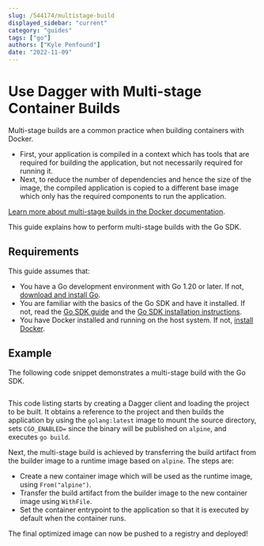 ```yaml
---
slug: /544174/multistage-build
displayed_sidebar: "current"
category: "guides"
tags: ["go"]
authors: ["Kyle Penfound"]
date: "2022-11-09"
---
```


# Use Dagger with Multi-stage Container Builds

Multi-stage builds are a common practice when building containers with Docker.

- First, your application is compiled in a context which has tools that are required for building the application, but not necessarily required for running it.
- Next, to reduce the number of dependencies and hence the size of the image, the compiled application is copied to a different base image which only has the required components to run the application.

[Learn more about multi-stage builds in the Docker documentation](https://docs.docker.com/build/building/multi-stage/).

This guide explains how to perform multi-stage builds with the Go SDK.

## Requirements

This guide assumes that:

- You have a Go development environment with Go 1.20 or later. If not, [download and install Go](https://go.dev/doc/install).
- You are familiar with the basics of the Go SDK and have it installed. If not, read the [Go SDK guide](../sdk/go/959738-get-started.md) and the [Go SDK installation instructions](../sdk/go/371491-install.md).
- You have Docker installed and running on the host system. If not, [install Docker](https://docs.docker.com/engine/install/).

## Example

The following code snippet demonstrates a multi-stage build with the Go SDK.

```go file=./snippets/multistage-build/main.go

```

This code listing starts by creating a Dagger client and loading the project to be built. It obtains a reference to the project and then builds the application by using the `golang:latest` image to mount the source directory, sets `CGO_ENABLED=` since the binary will be published on `alpine`, and executes `go build`.

Next, the multi-stage build is achieved by transferring the build artifact from the builder image to a runtime image based on `alpine`. The steps are:

- Create a new container image which will be used as the runtime image, using `From("alpine")`.
- Transfer the build artifact from the builder image to the new container image using `WithFile`.
- Set the container entrypoint to the application so that it is executed by default when the container runs.

The final optimized image can now be pushed to a registry and deployed!
